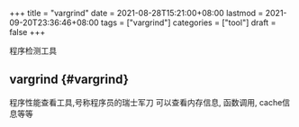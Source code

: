 +++
title = "vargrind"
date = 2021-08-28T15:21:00+08:00
lastmod = 2021-09-20T23:36:46+08:00
tags = ["vargrind"]
categories = ["tool"]
draft = false
+++

程序检测工具

<!--more-->


## vargrind {#vargrind}

程序性能查看工具,号称程序员的瑞士军刀
可以查看内存信息, 函数调用, cache信息等等